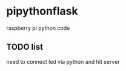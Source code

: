 # pipythonflask
raspberry pi python code 

## TODO list

need to connect led via python and hit server
